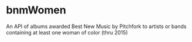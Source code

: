 # bnmWomen
An API of albums awarded Best New Music by Pitchfork to artists or bands containing at least one woman of color (thru 2015)
